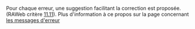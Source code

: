 Pour chaque erreur, une suggestion facilitant la correction est proposée. (RAWeb critère [11.11](https://accessibilite.public.lu/fr/raweb1/criteres.html#crit-11-11)). Plus d'information à ce propos sur la page concernant [les messages d'erreur](https://designsystem.renow.lu/4354d0cc2/p/3259ed-messages-daide-et-derreur/t/83bcc5)
